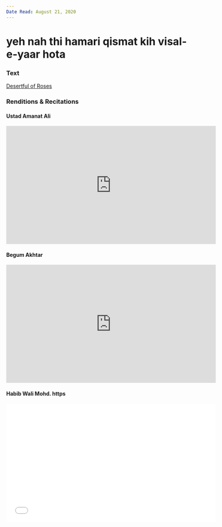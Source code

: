 ```yaml
---
Date Read: August 21, 2020
---
```


# yeh nah thi hamari qismat kih visal-e-yaar hota

### Text
[Desertful of Roses](http://www.columbia.edu/itc/mealac/pritchett/00ghalib/020/index_020.html)

### Renditions & Recitations

#### Ustad Amanat Ali

<iframe width="560" height="315" src="https://www.youtube.com/embed/Lb-sx2oTEIc" title="YouTube video player" frameborder="0" allow="accelerometer; autoplay; clipboard-write; encrypted-media; gyroscope; picture-in-picture" allowfullscreen></iframe>

#### Begum Akhtar

<iframe width="560" height="315" src="https://www.youtube.com/embed/TXohSWxSHxU" title="YouTube video player" frameborder="0" allow="accelerometer; autoplay; clipboard-write; encrypted-media; gyroscope; picture-in-picture" allowfullscreen></iframe>

#### Habib Wali Mohd. https

<iframe width="560" height="315" src="//www.youtube.com/embed/tiEL_sSsQDA" title="YouTube video player" frameborder="0" allow="accelerometer; autoplay; clipboard-write; encrypted-media; gyroscope; picture-in-picture" allowfullscreen></iframe>

